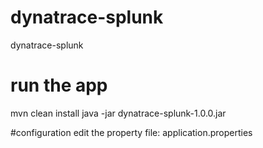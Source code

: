 # dynatrace-splunk
dynatrace-splunk

# run the app
mvn clean install
java -jar dynatrace-splunk-1.0.0.jar

#configuration
edit the property file: application.properties
